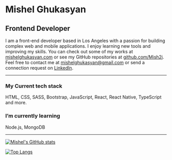 # Mishel Ghukasyan
## Frontend Developer

I am a front-end developer based in Los Angeles with a passion for building complex web and mobile applications. I enjoy learning new tools and improving my skills. You can check out some of my works at [mishelghukasyan.com](https://www.mishelghukasyan.com) or see my GitHub repositories at [github.com/Mish2j](https://github.com/Mish2j?tab=repositories). Feel free to contact me at mishelghukasyan@gmail.com or send a connection request on [LinkedIn](https://www.linkedin.com/in/mishel-ghukasyan/). 

---

### My Current tech stack

HTML, CSS, SASS, Bootstrap, JavaScript, React, React Native, TypeScript and more.

### I’m currently learning

Node.js, MongoDB

---

[![Mishel's GitHub stats](https://github-readme-stats.vercel.app/api?username=Mish2j)](https://github.com/anuraghazra/github-readme-stats)

[![Top Langs](https://github-readme-stats.vercel.app/api/top-langs/?username=anuraghazra&layout=compact)](https://github.com/anuraghazra/github-readme-stats)

